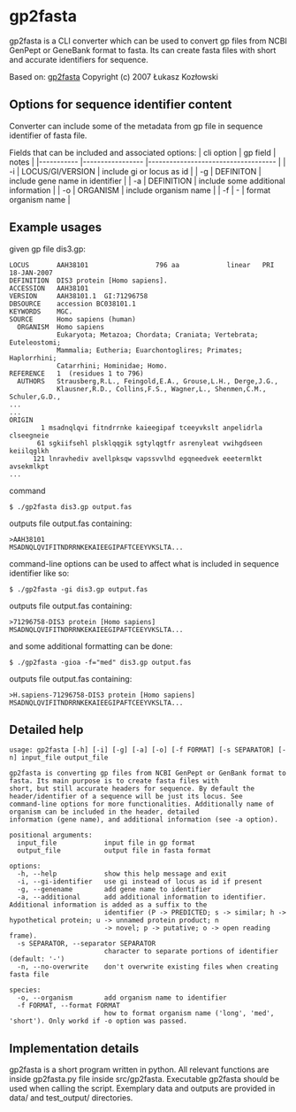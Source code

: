 # gp2fasta

gp2fasta is a CLI converter which can be used to convert gp files from NCBI GenPept or GeneBank format to fasta. Its can create fasta files with short and accurate identifiers for sequence. 

Based on: [gp2fasta](https://gp2fasta.netmark.pl) Copyright (c) 2007 Łukasz Kozłowski

## Options for sequence identifier content
Converter can include some of the metadata from gp file in sequence identifier of fasta file.

Fields that can be included and associated options:
| cli option | gp field         | notes                               |
|----------- |----------------- |------------------------------------ |
| -i         | LOCUS/GI/VERSION | include gi or locus as id           |
| -g         | DEFINITON        | include gene name in identifier     |
| -a         | DEFINITION       | include some additional information |
| -o         | ORGANISM         | include organism name               |
| -f         | -                | format organism name                |

## Example usages
given gp file dis3.gp:
```
LOCUS       AAH38101                 796 aa            linear   PRI 18-JAN-2007
DEFINITION  DIS3 protein [Homo sapiens].
ACCESSION   AAH38101
VERSION     AAH38101.1  GI:71296758
DBSOURCE    accession BC038101.1
KEYWORDS    MGC.
SOURCE      Homo sapiens (human)
  ORGANISM  Homo sapiens
            Eukaryota; Metazoa; Chordata; Craniata; Vertebrata; Euteleostomi;
            Mammalia; Eutheria; Euarchontoglires; Primates; Haplorrhini;
            Catarrhini; Hominidae; Homo.
REFERENCE   1  (residues 1 to 796)
  AUTHORS   Strausberg,R.L., Feingold,E.A., Grouse,L.H., Derge,J.G.,
            Klausner,R.D., Collins,F.S., Wagner,L., Shenmen,C.M., Schuler,G.D.,
...
...
ORIGIN      
        1 msadnqlqvi fitndrrnke kaieegipaf tceeyvkslt anpelidrla clseegneie
       61 sgkiifsehl plsklqqgik sgtylqgtfr asrenyleat vwihgdseen keiilqglkh
      121 lnravhediv avellpksqw vapssvvlhd egqneedvek eeetermlkt avsekmlkpt
...
```
command
```
$ ./gp2fasta dis3.gp output.fas
```
outputs file output.fas containing:
```
>AAH38101
MSADNQLQVIFITNDRRNKEKAIEEGIPAFTCEEYVKSLTA...
```
command-line options can be used to affect what is included in sequence identifier like so:
```
$ ./gp2fasta -gi dis3.gp output.fas
```
outputs file output.fas containing:
```
>71296758-DIS3 protein [Homo sapiens]
MSADNQLQVIFITNDRRNKEKAIEEGIPAFTCEEYVKSLTA...
```
and some additional formatting can be done:
```
$ ./gp2fasta -gioa -f="med" dis3.gp output.fas
```
outputs file output.fas containing:
```
>H.sapiens-71296758-DIS3 protein [Homo sapiens]
MSADNQLQVIFITNDRRNKEKAIEEGIPAFTCEEYVKSLTA...
```

## Detailed help
```
usage: gp2fasta [-h] [-i] [-g] [-a] [-o] [-f FORMAT] [-s SEPARATOR] [-n] input_file output_file

gp2fasta is converting gp files from NCBI GenPept or GenBank format to fasta. Its main purpose is to create fasta files with
short, but still accurate headers for sequence. By default the header/identifier of a sequence will be just its locus. See
command-line options for more functionalities. Additionally name of organism can be included in the header, detailed
information (gene name), and additional information (see -a option).

positional arguments:
  input_file            input file in gp format
  output_file           output file in fasta format

options:
  -h, --help            show this help message and exit
  -i, --gi-identifier   use gi instead of locus as id if present
  -g, --genename        add gene name to identifier
  -a, --additional      add additional information to identifier. Additional information is added as a suffix to the
                        identifier (P -> PREDICTED; s -> similar; h -> hypothetical protein; u -> unnamed protein product; n
                        -> novel; p -> putative; o -> open reading frame).
  -s SEPARATOR, --separator SEPARATOR
                        character to separate portions of identifier (default: '-')
  -n, --no-overwrite    don't overwrite existing files when creating fasta file

species:
  -o, --organism        add organism name to identifier
  -f FORMAT, --format FORMAT
                        how to format organism name ('long', 'med', 'short'). Only workd if -o option was passed.
```

## Implementation details

gp2fasta is a short program written in python. All relevant functions are inside gp2fasta.py file inside src/gp2fasta. Executable gp2fasta should be used when calling the script. Exemplary data and outputs are provided in data/ and test_output/ directories. 
